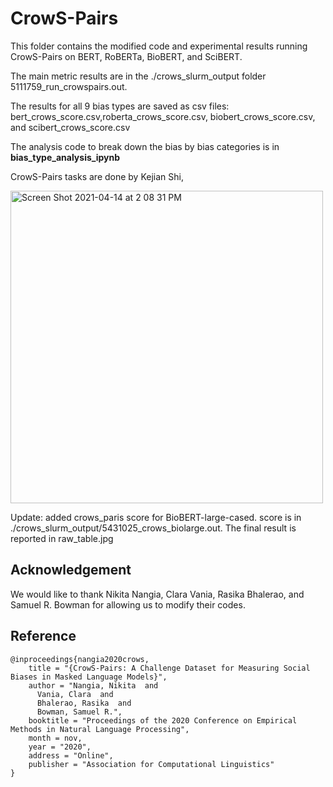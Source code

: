 # CrowS-Pairs

This folder contains the modified code and experimental results running CrowS-Pairs on BERT, RoBERTa, BioBERT, and SciBERT.

The main metric results are in the ./crows_slurm_output folder 5111759_run_crowspairs.out.

The results for all 9 bias types are saved as csv files: bert_crows_score.csv,roberta_crows_score.csv, biobert_crows_score.csv, and scibert_crows_score.csv

The analysis code to break down the bias by bias categories is in **bias_type_analysis_ipynb**

CrowS-Pairs tasks are done by Kejian Shi,

<img width="500" alt="Screen Shot 2021-04-14 at 2 08 31 PM" src="https://user-images.githubusercontent.com/32584185/114758393-e9b3e400-9d2a-11eb-9bfd-d314e55fd813.png">

Update: added crows_paris score for BioBERT-large-cased. score is in ./crows_slurm_output/5431025_crows_biolarge.out. The final result is reported in raw_table.jpg

## Acknowledgement
We would like to thank Nikita Nangia, Clara Vania, Rasika Bhalerao, and Samuel R. Bowman for allowing us to modify their codes.


## Reference

```
@inproceedings{nangia2020crows,
    title = "{CrowS-Pairs: A Challenge Dataset for Measuring Social Biases in Masked Language Models}",
    author = "Nangia, Nikita  and
      Vania, Clara  and
      Bhalerao, Rasika  and
      Bowman, Samuel R.",
    booktitle = "Proceedings of the 2020 Conference on Empirical Methods in Natural Language Processing",
    month = nov,
    year = "2020",
    address = "Online",
    publisher = "Association for Computational Linguistics"
}
```
